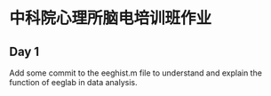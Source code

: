 # 中科院心理所脑电培训班作业

## Day 1

Add some commit to the eeghist.m file to understand and explain the function of eeglab in data analysis.
